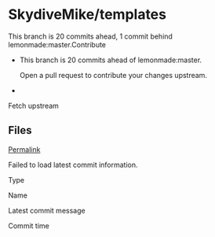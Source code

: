# SkydiveMike/templates

 This branch is 20 commits ahead, 1 commit behind lemonmade:master.Contribute

*  This branch is 20 commits ahead of lemonmade:master.

   Open a pull request to contribute your changes upstream.

* 
Fetch upstream

## Files <a id="files"></a>

 [Permalink](https://github.com/SkydiveMike/templates/tree/fe5bb3a12861c5a16a94a7b1c4c114f5d8a91a31/icon.key)

 Failed to load latest commit information.

Type

Name

Latest commit message

Commit time

